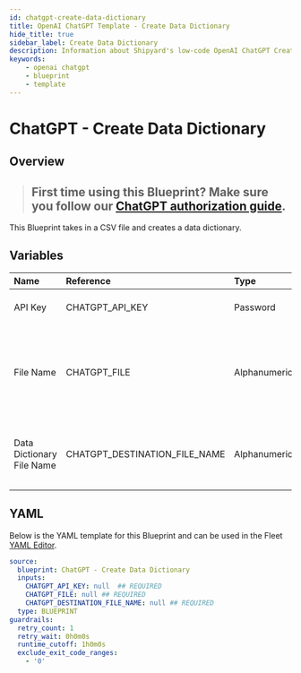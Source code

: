 ```yaml
---
id: chatgpt-create-data-dictionary
title: OpenAI ChatGPT Template - Create Data Dictionary
hide_title: true
sidebar_label: Create Data Dictionary
description: Information about Shipyard's low-code OpenAI ChatGPT Create Data Dictionary blueprint. This Blueprint takes in a CSV file and creates a data dictionary. 
keywords:
    - openai chatgpt
    - blueprint
    - template
---
```


# ChatGPT - Create Data Dictionary

## Overview
> ## **First time using this Blueprint? Make sure you follow our [ChatGPT authorization guide](https://www.shipyardapp.com/docs/blueprint-library/chatgpt/chatgpt-authorization/)**.

This Blueprint takes in a CSV file and creates a data dictionary.

## Variables

| Name | Reference | Type | Required | Default | Options | Description |
|:-----|:----------|:-----|:---------|:--------|:--------|:------------|
| API Key | CHATGPT_API_KEY  | Password |:white_check_mark: | - | - | API Key from OpenAI |
| File Name | CHATGPT_FILE  | Alphanumeric |:white_check_mark: | - | - | The data that you would like a data dictionary created from in CSV form. |
| Data Dictionary File Name | CHATGPT_DESTINATION_FILE_NAME  | Alphanumeric |:white_check_mark: | - | - | The file where the data dictionary will be stored. |


## YAML
Below is the YAML template for this Blueprint and can be used in the Fleet [YAML Editor](../../reference/fleets/yaml-editor.md).
```yaml
source:
  blueprint: ChatGPT - Create Data Dictionary
  inputs:
    CHATGPT_API_KEY: null  ## REQUIRED
    CHATGPT_FILE: null ## REQUIRED
    CHATGPT_DESTINATION_FILE_NAME: null ## REQUIRED
  type: BLUEPRINT
guardrails:
  retry_count: 1
  retry_wait: 0h0m0s
  runtime_cutoff: 1h0m0s
  exclude_exit_code_ranges:
    - '0'

```
